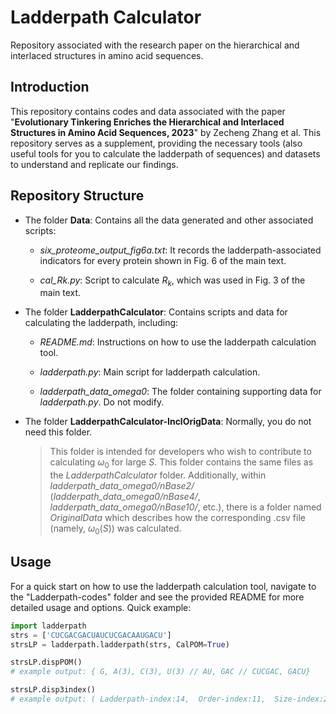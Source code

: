 # Ladderpath Calculator

Repository associated with the research paper on the hierarchical and interlaced structures in amino acid sequences.


## Introduction

This repository contains codes and data associated with the paper "**Evolutionary Tinkering Enriches the Hierarchical and Interlaced Structures in Amino Acid Sequences, 2023**" by Zecheng Zhang et al. This repository serves as a supplement, providing the necessary tools (also useful tools for you to calculate the ladderpath of sequences) and datasets to understand and replicate our findings.


## Repository Structure
- The folder **Data**: Contains all the data generated and other associated scripts:

    - *six_proteome_output_fig6a.txt*: It records the ladderpath-associated indicators for every protein shown in Fig. 6 of the main text.

    - *cal_Rk.py*: Script to calculate $R_k$, which was used in Fig. 3 of the main text.


- The folder **LadderpathCalculator**: Contains scripts and data for calculating the ladderpath, including:

    - *README.md*: Instructions on how to use the ladderpath calculation tool.

    - *ladderpath.py*: Main script for ladderpath calculation.

    - *ladderpath_data_omega0*: The folder containing supporting data for *ladderpath.py*. Do not modify.


- The folder **LadderpathCalculator-InclOrigData**: Normally, you do not need this folder. 
    > This folder is intended for developers who wish to contribute to calculating $\omega_0$ for large $S$. This folder contains the same files as the *LadderpathCalculator* folder. Additionally, within *ladderpath_data_omega0/nBase2/* (*ladderpath_data_omega0/nBase4/*, *ladderpath_data_omega0/nBase10/*, etc.), there is a folder named *OriginalData* which describes how the corresponding .csv file (namely, $\omega_0(S)$) was calculated.




## Usage

For a quick start on how to use the ladderpath calculation tool, navigate to the "Ladderpath-codes" folder and see the provided README for more detailed usage and options. Quick example:

```python
import ladderpath
strs = ['CUCGACGACUAUCUCGACAAUGACU']
strsLP = ladderpath.ladderpath(strs, CalPOM=True)

strsLP.dispPOM()
# example output: { G, A(3), C(3), U(3) // AU, GAC // CUCGAC, GACU}

strsLP.disp3index()
# example output: ( Ladderpath-index:14,  Order-index:11,  Size-index:25 )
```
